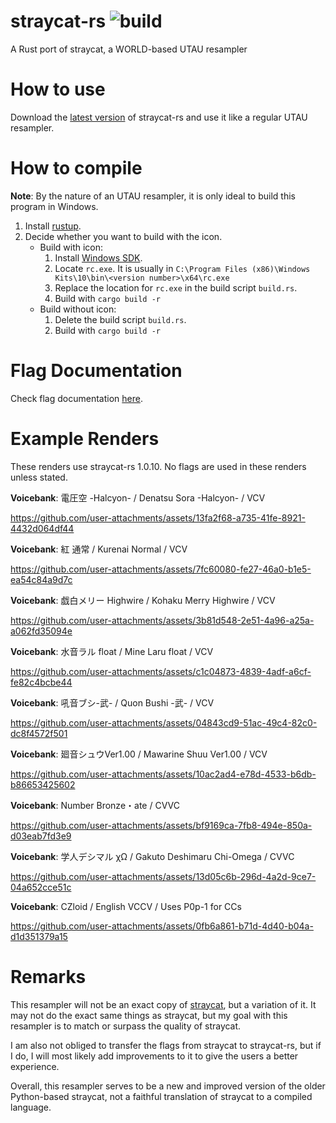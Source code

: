 # straycat-rs ![build](https://github.com/UtaUtaUtau/straycat-rs/actions/workflows/build.yml/badge.svg)
 A Rust port of straycat, a WORLD-based UTAU resampler

# How to use
 Download the [latest version](https://github.com/UtaUtaUtau/straycat-rs/releases/latest/download/straycat-rs.exe) of straycat-rs and use it like a regular UTAU resampler.
# How to compile
 **Note**: By the nature of an UTAU resampler, it is only ideal to build this program in Windows.
 1. Install [rustup](https://rustup.rs/).
 2. Decide whether you want to build with the icon.
    - Build with icon:
        1. Install [Windows SDK](https://developer.microsoft.com/en-us/windows/downloads/windows-sdk/).
        2. Locate `rc.exe`. It is usually in `C:\Program Files (x86)\Windows Kits\10\bin\<version number>\x64\rc.exe`
        3. Replace the location for `rc.exe` in the build script `build.rs`.
        4. Build with `cargo build -r`
    - Build without icon:
        1. Delete the build script `build.rs`.
        2. Build with `cargo build -r`
# Flag Documentation
Check flag documentation [here](flag_docs.md).
# Example Renders
 These renders use straycat-rs 1.0.10. No flags are used in these renders unless stated.
 
 **Voicebank**: 電圧空 -Halcyon- / Denatsu Sora -Halcyon- / VCV

https://github.com/user-attachments/assets/13fa2f68-a735-41fe-8921-4432d064df44

 **Voicebank**: 紅 通常 / Kurenai Normal / VCV

https://github.com/user-attachments/assets/7fc60080-fe27-46a0-b1e5-ea54c84a9d7c

 **Voicebank**: 戯白メリー Highwire / Kohaku Merry Highwire / VCV

https://github.com/user-attachments/assets/3b81d548-2e51-4a96-a25a-a062fd35094e

 **Voicebank**: 水音ラル float / Mine Laru float / VCV

https://github.com/user-attachments/assets/c1c04873-4839-4adf-a6cf-fe82c4bcbe44

 **Voicebank**: 吼音ブシ-武- / Quon Bushi -武- / VCV

https://github.com/user-attachments/assets/04843cd9-51ac-49c4-82c0-dc8f4572f501

 **Voicebank**: 廻音シュウVer1.00 / Mawarine Shuu Ver1.00 / VCV

https://github.com/user-attachments/assets/10ac2ad4-e78d-4533-b6db-b86653425602

 **Voicebank**: Number Bronze・ate / CVVC

https://github.com/user-attachments/assets/bf9169ca-7fb8-494e-850a-d03eab7fd3e9

 **Voicebank**: 学人デシマル χΩ / Gakuto Deshimaru Chi-Omega / CVVC

https://github.com/user-attachments/assets/13d05c6b-296d-4a2d-9ce7-04a652cce51c

 **Voicebank**: CZloid / English VCCV / Uses P0p-1 for CCs

https://github.com/user-attachments/assets/0fb6a861-b71d-4d40-b04a-d1d351379a15

# Remarks
 This resampler will not be an exact copy of [straycat](https://github.com/UtaUtaUtau/straycat), but a variation of it. It may not do the exact same things as straycat, but my goal with this resampler is to match or surpass the quality of straycat.

 I am also not obliged to transfer the flags from straycat to straycat-rs, but if I do, I will most likely add improvements to it to give the users a better experience.

 Overall, this resampler serves to be a new and improved version of the older Python-based straycat, not a faithful translation of straycat to a compiled language.
